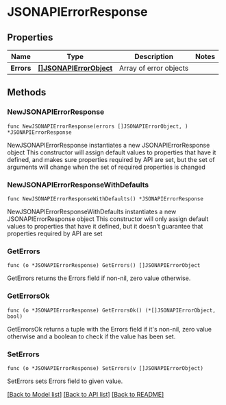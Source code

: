 # JSONAPIErrorResponse

## Properties

Name | Type | Description | Notes
------------ | ------------- | ------------- | -------------
**Errors** | [**[]JSONAPIErrorObject**](JSONAPIErrorObject.md) | Array of error objects | 

## Methods

### NewJSONAPIErrorResponse

`func NewJSONAPIErrorResponse(errors []JSONAPIErrorObject, ) *JSONAPIErrorResponse`

NewJSONAPIErrorResponse instantiates a new JSONAPIErrorResponse object
This constructor will assign default values to properties that have it defined,
and makes sure properties required by API are set, but the set of arguments
will change when the set of required properties is changed

### NewJSONAPIErrorResponseWithDefaults

`func NewJSONAPIErrorResponseWithDefaults() *JSONAPIErrorResponse`

NewJSONAPIErrorResponseWithDefaults instantiates a new JSONAPIErrorResponse object
This constructor will only assign default values to properties that have it defined,
but it doesn't guarantee that properties required by API are set

### GetErrors

`func (o *JSONAPIErrorResponse) GetErrors() []JSONAPIErrorObject`

GetErrors returns the Errors field if non-nil, zero value otherwise.

### GetErrorsOk

`func (o *JSONAPIErrorResponse) GetErrorsOk() (*[]JSONAPIErrorObject, bool)`

GetErrorsOk returns a tuple with the Errors field if it's non-nil, zero value otherwise
and a boolean to check if the value has been set.

### SetErrors

`func (o *JSONAPIErrorResponse) SetErrors(v []JSONAPIErrorObject)`

SetErrors sets Errors field to given value.



[[Back to Model list]](../README.md#documentation-for-models) [[Back to API list]](../README.md#documentation-for-api-endpoints) [[Back to README]](../README.md)


